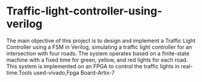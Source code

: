 # Traffic-light-controller-using-verilog

The main objective of this project is to design and implement a Traffic Light Controller using a FSM in Verilog, simulating a traffic light controller for an intersection with four roads. The system operates based on a finite-state machine with a fixed time for green, yellow, and red lights for each road. This system is implemented on an FPGA to control the traffic lights in real-time.Tools used-vivado,Fpga Board-Artix-7

